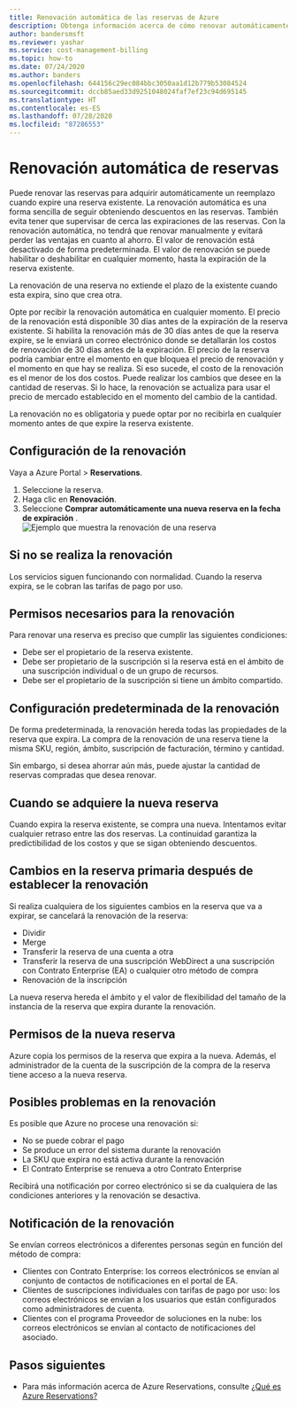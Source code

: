 ```yaml
---
title: Renovación automática de las reservas de Azure
description: Obtenga información acerca de cómo renovar automáticamente las reservas de Azure para seguir obteniendo descuentos en las reservas.
author: bandersmsft
ms.reviewer: yashar
ms.service: cost-management-billing
ms.topic: how-to
ms.date: 07/24/2020
ms.author: banders
ms.openlocfilehash: 644156c29ec084bbc3050aa1d12b779b53084524
ms.sourcegitcommit: dccb85aed33d9251048024faf7ef23c94d695145
ms.translationtype: HT
ms.contentlocale: es-ES
ms.lasthandoff: 07/28/2020
ms.locfileid: "87286553"
---
```

# <a name="automatically-renew-reservations"></a>Renovación automática de reservas

Puede renovar las reservas para adquirir automáticamente un reemplazo cuando expire una reserva existente. La renovación automática es una forma sencilla de seguir obteniendo descuentos en las reservas. También evita tener que supervisar de cerca las expiraciones de las reservas. Con la renovación automática, no tendrá que renovar manualmente y evitará perder las ventajas en cuanto al ahorro. El valor de renovación está desactivado de forma predeterminada. El valor de renovación se puede habilitar o deshabilitar en cualquier momento, hasta la expiración de la reserva existente.

La renovación de una reserva no extiende el plazo de la existente cuando esta expira, sino que crea otra.

Opte por recibir la renovación automática en cualquier momento. El precio de la renovación está disponible 30 días antes de la expiración de la reserva existente. Si habilita la renovación más de 30 días antes de que la reserva expire, se le enviará un correo electrónico donde se detallarán los costos de renovación de 30 días antes de la expiración. El precio de la reserva podría cambiar entre el momento en que bloquea el precio de renovación y el momento en que hay se realiza. Si eso sucede, el costo de la renovación es el menor de los dos costos. Puede realizar los cambios que desee en la cantidad de reservas. Si lo hace, la renovación se actualiza para usar el precio de mercado establecido en el momento del cambio de la cantidad.

La renovación no es obligatoria y puede optar por no recibirla en cualquier momento antes de que expire la reserva existente.

## <a name="set-up-renewal"></a>Configuración de la renovación

Vaya a Azure Portal > **Reservations**.

1. Seleccione la reserva.
2. Haga clic en **Renovación**.
3. Seleccione **Comprar automáticamente una nueva reserva en la fecha de expiración** .  
  ![Ejemplo que muestra la renovación de una reserva](./media/reservation-renew/reservation-renewal.png)

## <a name="if-you-dont-renew"></a>Si no se realiza la renovación

Los servicios siguen funcionando con normalidad. Cuando la reserva expira, se le cobran las tarifas de pago por uso.

## <a name="required-renewal-permissions"></a>Permisos necesarios para la renovación

Para renovar una reserva es preciso que cumplir las siguientes condiciones:

- Debe ser el propietario de la reserva existente.
- Debe ser propietario de la suscripción si la reserva está en el ámbito de una suscripción individual o de un grupo de recursos.
- Debe ser el propietario de la suscripción si tiene un ámbito compartido.

## <a name="default-renewal-settings"></a>Configuración predeterminada de la renovación

De forma predeterminada, la renovación hereda todas las propiedades de la reserva que expira. La compra de la renovación de una reserva tiene la misma SKU, región, ámbito, suscripción de facturación, término y cantidad.

Sin embargo, si desea ahorrar aún más, puede ajustar la cantidad de reservas compradas que desea renovar.

## <a name="when-the-new-reservation-is-purchased"></a>Cuando se adquiere la nueva reserva

Cuando expira la reserva existente, se compra una nueva. Intentamos evitar cualquier retraso entre las dos reservas. La continuidad garantiza la predictibilidad de los costos y que se sigan obteniendo descuentos.

## <a name="changing-parent-reservation-after-setting-renewal"></a>Cambios en la reserva primaria después de establecer la renovación

Si realiza cualquiera de los siguientes cambios en la reserva que va a expirar, se cancelará la renovación de la reserva:

- Dividir
- Merge
- Transferir la reserva de una cuenta a otra
- Transferir la reserva de una suscripción WebDirect a una suscripción con Contrato Enterprise (EA) o cualquier otro método de compra
- Renovación de la inscripción

La nueva reserva hereda el ámbito y el valor de flexibilidad del tamaño de la instancia de la reserva que expira durante la renovación.

## <a name="new-reservation-permissions"></a>Permisos de la nueva reserva

Azure copia los permisos de la reserva que expira a la nueva. Además, el administrador de la cuenta de la suscripción de la compra de la reserva tiene acceso a la nueva reserva.

## <a name="potential-renewal-problems"></a>Posibles problemas en la renovación

Es posible que Azure no procese una renovación si:

- No se puede cobrar el pago
- Se produce un error del sistema durante la renovación
- La SKU que expira no está activa durante la renovación
- El Contrato Enterprise se renueva a otro Contrato Enterprise

Recibirá una notificación por correo electrónico si se da cualquiera de las condiciones anteriores y la renovación se desactiva.

## <a name="renewal-notification"></a>Notificación de la renovación

Se envían correos electrónicos a diferentes personas según en función del método de compra:

- Clientes con Contrato Enterprise: los correos electrónicos se envían al conjunto de contactos de notificaciones en el portal de EA.
- Clientes de suscripciones individuales con tarifas de pago por uso: los correos electrónicos se envían a los usuarios que están configurados como administradores de cuenta.
- Clientes con el programa Proveedor de soluciones en la nube: los correos electrónicos se envían al contacto de notificaciones del asociado.

## <a name="next-steps"></a>Pasos siguientes
- Para más información acerca de Azure Reservations, consulte [¿Qué es Azure Reservations?](save-compute-costs-reservations.md)
